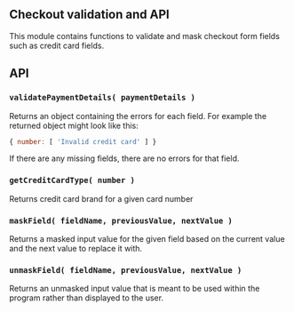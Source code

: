## Checkout validation and API

This module contains functions to validate and mask checkout form fields such as credit card fields.

## API

### `validatePaymentDetails( paymentDetails )`

Returns an object containing the errors for each field. For example the returned object might look like this:

```js
{ number: [ 'Invalid credit card' ] }
```

If there are any missing fields, there are no errors for that field.

### `getCreditCardType( number )`

Returns credit card brand for a given card number

### `maskField( fieldName, previousValue, nextValue )`

Returns a masked input value for the given field based on the current value and the next value to replace it with.

### `unmaskField( fieldName, previousValue, nextValue )`

Returns an unmasked input value that is meant to be used within the program rather than displayed to the user.
